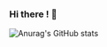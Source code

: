### Hi there ! :wave:

![Anurag's GitHub stats](https://github-readme-stats.vercel.app/api?username=Nawoth-th&show_icons=true&theme=transparent)

